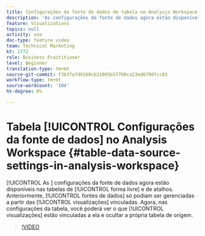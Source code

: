 ```yaml
---
title: Configurações da fonte de dados de tabela no Analysis Workspace
description: 'As configurações da fonte de dados agora estão disponíveis nas tabelas de forma livre e coorte. Anteriormente, as fontes de dados só podiam ser gerenciadas a partir das visualizações vinculadas. Agora, nas configurações da tabela, você poderá ver quais visualizações estão vinculadas a ela e ocultar a própria tabela de origem. '
feature: Visualizations
topics: null
activity: use
doc-type: feature video
team: Technical Marketing
kt: 1772
role: Business Practitioner
level: Beginner
translation-type: tm+mt
source-git-commit: f3b3fa7d91b0cb21005b57768ca23ed6700fcc03
workflow-type: tm+mt
source-wordcount: '104'
ht-degree: 0%

---
```



# Tabela [!UICONTROL Configurações da fonte de dados] no Analysis Workspace {#table-data-source-settings-in-analysis-workspace}

[!UICONTROL As ] configurações da fonte de dados agora estão disponíveis nas tabelas de  [!UICONTROL forma livre]  e de   atalhos. Anteriormente, [!UICONTROL fontes de dados] só podiam ser gerenciadas a partir das [!UICONTROL visualizações] vinculadas. Agora, nas configurações da tabela, você poderá ver o que [!UICONTROL visualizações] estão vinculadas a ela e ocultar a própria tabela de origem.

>[!VIDEO](https://video.tv.adobe.com/v/23558/?quality=12)
